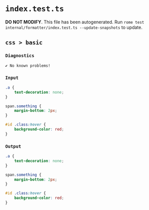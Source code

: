 # `index.test.ts`

**DO NOT MODIFY**. This file has been autogenerated. Run `rome test internal/formatter/index.test.ts --update-snapshots` to update.

## `css > basic`

### `Diagnostics`

```
✔ No known problems!

```

### `Input`

```css
.a {
	text-decoration: none;
}

span.something {
	margin-bottom: 2px;
}

#id .class:hover {
	background-color: red;
}

```

### `Output`

```css
.a {
	text-decoration: none;
}

span.something {
	margin-bottom: 2px;
}

#id .class:hover {
	background-color: red;
}

```
